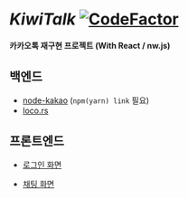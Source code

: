 # _KiwiTalk_ [![CodeFactor](https://www.codefactor.io/repository/github/kiwitalk/kiwitalk/badge?s=c3981bac3a87fe9d0f0c5fdb854efd203b389649)](https://www.codefactor.io/repository/github/kiwitalk/kiwitalk)

**카카오톡 재구현 프로젝트 (With React / nw.js)**

## 백엔드

- [node-kakao](https://github.com/storycraft/node-kakao) (`npm(yarn) link` 필요)
- [loco.rs](https://github.com/KiwiTalk/loco.rs)

## 프론트엔드

- [로그인 화면](https://www.figma.com/proto/4Z6MR3oZK5iSvzyvvuT4DO/UI?node-id=2%3A2&viewport=422%2C241%2C0.40565285086631775&scaling=min-zoom)

- [채팅 화면](https://www.figma.com/file/StclRmqUi8fX3UM9nPlwio/KiwiTalk?node-id=1%3A37)
